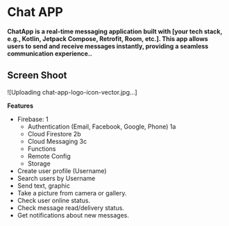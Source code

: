 <h1>Chat APP</h1>
<b>ChatApp is a real-time messaging application built with [your tech stack, e.g., Kotlin, Jetpack Compose, Retrofit, Room, etc.]. This app allows users to send and receive messages instantly, providing a seamless communication experience..</b>

<h2>Screen Shoot</h2>
![Uploading chat-app-logo-icon-vector.jpg…]

**Features**
* Firebase: 1
  * Authentication (Email, Facebook, Google, Phone) 1a
  * Cloud Firestore 2b
  * Cloud Messaging 3c
  * Functions    
  * Remote Config
  * Storage
* Create user profile (Username) 
* Search users by Username
* Send text, graphic
* Take a picture from camera or gallery.
* Check user online status.
* Check message read/delivery status.
* Get notifications about new messages.
